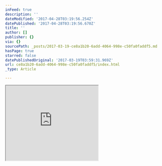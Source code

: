 ```yaml
---
inFeed: true
description: ''
dateModified: '2017-04-28T03:19:56.254Z'
datePublished: '2017-04-28T03:19:56.670Z'
title: ''
author: []
publisher: {}
via: {}
sourcePath: _posts/2017-03-19-ce8a1b20-6add-4064-998e-c50fa0faddf5.md
hasPage: true
starred: false
datePublishedOriginal: '2017-03-19T03:59:31.969Z'
url: ce8a1b20-6add-4064-998e-c50fa0faddf5/index.html
_type: Article

---
```

<iframe src="https://the-grid.github.io/ed-userhtml/?g=eJxNkTFPwzAQhff8CitIbSK1Ng0tUJJ0qMTQpQswIYQc-9I6TezIdiIqxH_n0gaJzef79O7eu0yqniiZh2Uxt8b4cJMx_NoEmRNWtX4TlZ0WXhkdyRlxM2Rj8h0Q0nNLKqzLypGcSHoA_1xDA9q77fmVH_a8gcjF77cfKdKqJNF_ZnveyQilYmLBd1YPzCgkLHAPI4cKKTaokthT8opRZwWWIWPCaA3C05ILKIw5UQ2egf58e2FOnmjlbr7KoqnzxaQH69BE3if0ccLbdifz5WKxXC3X6yRZ390nD-Egjm5oyy1O3hsJVGkH1m-hNBai0W2cBj-RNKIb9puR6TWnKb7-tphXDqdP4zjN2JhikA05i5o7d4lamOYSVUgk93x-tFDm4dH79okxf-y0BFsoKx2vu0YrijgbUd01rXEeZVZ_t_oFL7qUaw" height="244" style=""></iframe>